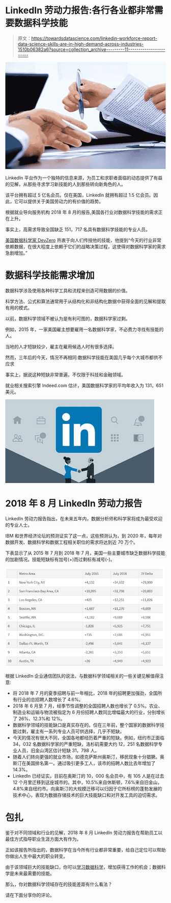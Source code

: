 # LinkedIn 劳动力报告:各行各业都非常需要数据科学技能

> 原文：<https://towardsdatascience.com/linkedin-workforce-report-data-science-skills-are-in-high-demand-across-industries-1510b06382a6?source=collection_archive---------11----------------------->

![](img/0924a5bd9fb5bdd35311b2eec5c949f4.png)

LinkedIn 平台作为一个独特的信息来源，为员工和求职者面临的动态提供了有益的见解，从那些寻求学习新技能的人到那些转向新角色的人。

该平台拥有超过 5 亿名会员。仅在美国，LinkedIn 就拥有超过 1.5 亿会员。因此，它可以提供关于美国劳动力的有价值的趋势。

根据就业导向服务机构 2018 年 8 月的报告,美国各行业对数据科学技能的需求正在上升。

事实上，高需求导致全国缺乏 151，717 名具有数据科学技能的专业人员。

[美国数据科学家 DevZero](https://www.liveedu.tv/dev_zero/RrYjq-python-data-analytics-and-visualization/6pQqV-data-analytics-and-visualization-with-python-10/) 热衷于向人们传授他的技能，他提到“今天的行业非常依赖数据，在很大程度上依赖于它们的战略决策过程，这使得对数据科学家的需求急剧增加。”

# **数据科学技能需求增加**

数据科学涉及使用各种科学工具和流程来创造可用数据的价值。

科学方法、公式和算法通常用于从结构化和非结构化数据中获得全面的见解和提取有用的模式。

以前，数据科学领域不被认为是有利可图的，数据科学家过剩。

例如，2015 年，一家美国雇主想要雇用一名数据科学家，不必费力寻找有技能的人。

当地的人才短缺较少，雇主在雇用候选人时有很多选择。

然而，三年后的今天，情况不再相同:数据科学技能在美国几乎每个大城市都供不应求

事实上，据说这种短缺非常普遍，不仅限于科技和金融领域。

就业相关搜索引擎 Indeed.com 估计，美国数据科学家的平均年收入为 131，651 美元。

![](img/e496b2c08e3540fe9e9e6495283701c6.png)

# 2018 年 8 月 LinkedIn 劳动力报告

LinkedIn 劳动力报告指出，在未来五年内，数据分析师和科学家将成为最受欢迎的专业人士。

IBM 和世界经济论坛的预测证实了这一点，这些预测认为，到 2020 年，每年对数据开发、数据科学和数据工程相关职位的需求将达到近 70 万个。

下表显示了从 2015 年 7 月到 2018 年 7 月，美国一些主要城市缺乏数据科学技能的加剧情况。技能短缺标有加号(+)而过剩标有减号(-)。

![](img/e1da67eaef25fec8ae2fe8934ab51bdd.png)

根据 LinkedIn 企业通信团队的说法，与数据科学领域相关的一些关键见解值得注意:

*   将 2018 年 7 月的夏季招聘与前一年相比，2018 年的招聘更加强劲，全国所有行业的总招聘人数增长了 4.6%。
*   2018 年 6 月至 7 月，经季节性调整的全国招聘人数也增长了 0.5%。农业、制造业和运输与物流被指定为 6 月份招聘人数同比增幅最大的行业，分别增长了 26%、12.3%和 12%。
*   数据科学领域的技能缺口是真实存在的。仅在三年前，整个国家的数据科学技能过剩，雇主有一系列专业人员可供选择，几乎不短缺。
*   今天的情况有很大不同，全国各地都经历着严重的短缺。例如，纽约市正面临 34，032 名数据科学家的严重短缺，洛杉矶需要大约 12，251 名数据科学专业人员，旧金山湾区估计短缺 31，798 人。
*   随着人们转向更强的就业市场，如德克萨斯州奥斯汀，移民现象十分猖獗。奥斯汀在美国排名第一。通过吸引更多工人，该市的招聘人数比去年增加了 14.3%。
*   LinkedIn 已经证实，目前在奥斯汀的 10，000 名会员中，有 105 人是在过去 12 个月里迁移到这座城市的。其中，10.5%来自休斯顿，7.6%来自旧金山，4.8%来自纽约市。向奥斯汀的大规模迁移可以归因于它所标榜的蓬勃发展的技术中心，表现为数据存储技术的巨大技能缺口和对开发工具的迫切需求。

# 包扎

鉴于对不同领域和行业的见解，2018 年 8 月 LinkedIn 劳动力报告在帮助员工以最佳方式指导职业生涯方面大有作为。

正如该报告所指出的，数据科学在当今所有行业都非常重要，给自己定位可以帮助你做出人生中最大的职业转变。

由于该领域巨大的技能缺口，你可以[学习数据科学](https://www.liveedu.tv/guides/data-science/)，增加获得工作的机会；数据科学是未来最需要的技能。

那么，你对数据科学领域存在的技能差距有什么看法？

请在下面分享你的评论。